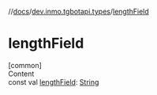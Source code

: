 //[docs](../../index.md)/[dev.inmo.tgbotapi.types](index.md)/[lengthField](length-field.md)



# lengthField  
[common]  
Content  
const val [lengthField](length-field.md): [String](https://kotlinlang.org/api/latest/jvm/stdlib/kotlin/-string/index.html)  



